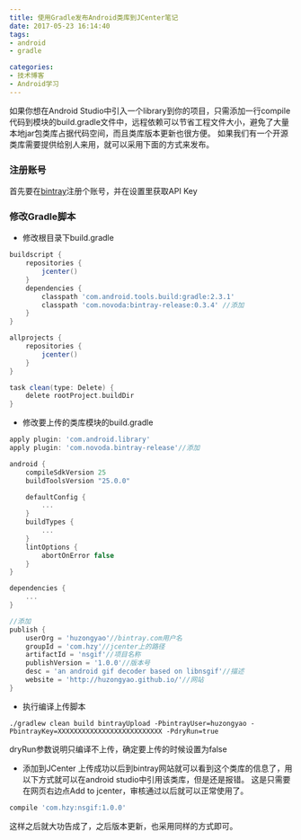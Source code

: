 ```yaml
---
title: 使用Gradle发布Android类库到JCenter笔记
date: 2017-05-23 16:14:40
tags:
- android
- gradle

categories:
- 技术博客
- Android学习
---
```


如果你想在Android Studio中引入一个library到你的项目，只需添加一行compile代码到模块的build.gradle文件中，远程依赖可以节省工程文件大小，避免了大量本地jar包类库占据代码空间，而且类库版本更新也很方便。
如果我们有一个开源类库需要提供给别人来用，就可以采用下面的方式来发布。
<!--more-->
### 注册账号
首先要在[bintray](https://bintray.com)注册个账号，并在设置里获取API Key

### 修改Gradle脚本
* 修改根目录下build.gradle
```gradle
buildscript {
    repositories {
        jcenter()
    }
    dependencies {
        classpath 'com.android.tools.build:gradle:2.3.1'
        classpath 'com.novoda:bintray-release:0.3.4' //添加
    }
}

allprojects {
    repositories {
        jcenter()
    }
}

task clean(type: Delete) {
    delete rootProject.buildDir
}
```

* 修改要上传的类库模块的build.gradle
```gradle
apply plugin: 'com.android.library'
apply plugin: 'com.novoda.bintray-release'//添加

android {
    compileSdkVersion 25
    buildToolsVersion "25.0.0"

    defaultConfig {
        ...
    }
    buildTypes {
        ...
    }
    lintOptions {
        abortOnError false
    }
}

dependencies {
    ...
}

//添加
publish {
    userOrg = 'huzongyao'//bintray.com用户名
    groupId = 'com.hzy'//jcenter上的路径
    artifactId = 'nsgif'//项目名称
    publishVersion = '1.0.0'//版本号
    desc = 'an android gif decoder based on libnsgif'//描述
    website = 'http://huzongyao.github.io/'//网站
}
```

* 执行编译上传脚本
```shell
./gradlew clean build bintrayUpload -PbintrayUser=huzongyao -PbintrayKey=XXXXXXXXXXXXXXXXXXXXXXXXXX -PdryRun=true
```
dryRun参数说明只编译不上传，确定要上传的时候设置为false

* 添加到JCenter
上传成功以后到bintray网站就可以看到这个类库的信息了，用以下方式就可以在android studio中引用该类库，但是还是报错。
这是只需要在网页右边点Add to jcenter，审核通过以后就可以正常使用了。
```gradle
compile 'com.hzy:nsgif:1.0.0'
```
这样之后就大功告成了，之后版本更新，也采用同样的方式即可。